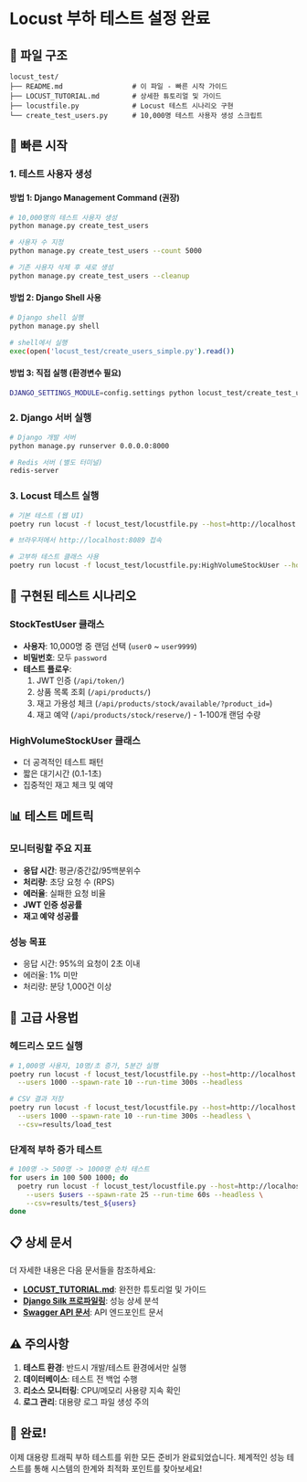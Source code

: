 # Locust 부하 테스트 설정 완료

## 📁 파일 구조

```
locust_test/
├── README.md                 # 이 파일 - 빠른 시작 가이드
├── LOCUST_TUTORIAL.md        # 상세한 튜토리얼 및 가이드
├── locustfile.py             # Locust 테스트 시나리오 구현
└── create_test_users.py      # 10,000명 테스트 사용자 생성 스크립트
```

## 🚀 빠른 시작

### 1. 테스트 사용자 생성

#### 방법 1: Django Management Command (권장)
```bash
# 10,000명의 테스트 사용자 생성
python manage.py create_test_users

# 사용자 수 지정
python manage.py create_test_users --count 5000

# 기존 사용자 삭제 후 새로 생성
python manage.py create_test_users --cleanup
```

#### 방법 2: Django Shell 사용
```bash
# Django shell 실행
python manage.py shell

# shell에서 실행
exec(open('locust_test/create_users_simple.py').read())
```

#### 방법 3: 직접 실행 (환경변수 필요)
```bash
DJANGO_SETTINGS_MODULE=config.settings python locust_test/create_test_users.py
```

### 2. Django 서버 실행
```bash
# Django 개발 서버
python manage.py runserver 0.0.0.0:8000

# Redis 서버 (별도 터미널)
redis-server
```

### 3. Locust 테스트 실행
```bash
# 기본 테스트 (웹 UI)
poetry run locust -f locust_test/locustfile.py --host=http://localhost:8000

# 브라우저에서 http://localhost:8089 접속

# 고부하 테스트 클래스 사용
poetry run locust -f locust_test/locustfile.py:HighVolumeStockUser --host=http://localhost:8000
```

## 🎯 구현된 테스트 시나리오

### StockTestUser 클래스
- **사용자**: 10,000명 중 랜덤 선택 (`user0` ~ `user9999`)
- **비밀번호**: 모두 `password`
- **테스트 플로우**:
  1. JWT 인증 (`/api/token/`)
  2. 상품 목록 조회 (`/api/products/`)
  3. 재고 가용성 체크 (`/api/products/stock/available/?product_id=`)
  4. 재고 예약 (`/api/products/stock/reserve/`) - 1-100개 랜덤 수량

### HighVolumeStockUser 클래스
- 더 공격적인 테스트 패턴
- 짧은 대기시간 (0.1-1초)
- 집중적인 재고 체크 및 예약

## 📊 테스트 메트릭

### 모니터링할 주요 지표
- **응답 시간**: 평균/중간값/95백분위수
- **처리량**: 초당 요청 수 (RPS)
- **에러율**: 실패한 요청 비율
- **JWT 인증 성공률**
- **재고 예약 성공률**

### 성능 목표
- 응답 시간: 95%의 요청이 2초 이내
- 에러율: 1% 미만
- 처리량: 분당 1,000건 이상

## 🔧 고급 사용법

### 헤드리스 모드 실행
```bash
# 1,000명 사용자, 10명/초 증가, 5분간 실행
poetry run locust -f locust_test/locustfile.py --host=http://localhost:8000 \
  --users 1000 --spawn-rate 10 --run-time 300s --headless

# CSV 결과 저장
poetry run locust -f locust_test/locustfile.py --host=http://localhost:8000 \
  --users 1000 --spawn-rate 10 --run-time 300s --headless \
  --csv=results/load_test
```

### 단계적 부하 증가 테스트
```bash
# 100명 -> 500명 -> 1000명 순차 테스트
for users in 100 500 1000; do
  poetry run locust -f locust_test/locustfile.py --host=http://localhost:8000 \
    --users $users --spawn-rate 25 --run-time 60s --headless \
    --csv=results/test_${users}
done
```

## 📋 상세 문서

더 자세한 내용은 다음 문서들을 참조하세요:

- **[LOCUST_TUTORIAL.md](./LOCUST_TUTORIAL.md)**: 완전한 튜토리얼 및 가이드
- **[Django Silk 프로파일링](http://localhost:8000/silk/)**: 성능 상세 분석
- **[Swagger API 문서](http://localhost:8000/api/schema/swagger-ui/)**: API 엔드포인트 문서

## ⚠️ 주의사항

1. **테스트 환경**: 반드시 개발/테스트 환경에서만 실행
2. **데이터베이스**: 테스트 전 백업 수행
3. **리소스 모니터링**: CPU/메모리 사용량 지속 확인
4. **로그 관리**: 대용량 로그 파일 생성 주의

## 🎉 완료!

이제 대용량 트래픽 부하 테스트를 위한 모든 준비가 완료되었습니다.
체계적인 성능 테스트를 통해 시스템의 한계와 최적화 포인트를 찾아보세요!
